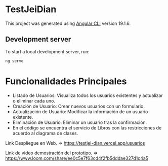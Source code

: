 # TestJeiDian

This project was generated using [Angular CLI](https://github.com/angular/angular-cli) version 19.1.6.

## Development server

To start a local development server, run:

```bash
ng serve
```

# Funcionalidades Principales

- Listado de Usuarios: Visualiza todos los usuarios existentes y actualizar o eliminar cada uno.
- Creación de Usuario: Crear nuevos usuarios con un formulario.
- Actualización de Usuario: Modificar la información de un usuario existente.
- Eliminación de Usuario: Eliminar un usuario tras la confirmación.
- En el código se encuentra el servicio de Libros con las restricciones de acuerdo al diagrama de clases.

Link Despliegue en Web. => https://testjei-dian.vercel.app/usuarios

Link de video demostración del prototipo. => https://www.loom.com/share/ee0c5e7f63cd4f2fb5dddae327d1c4a5 
